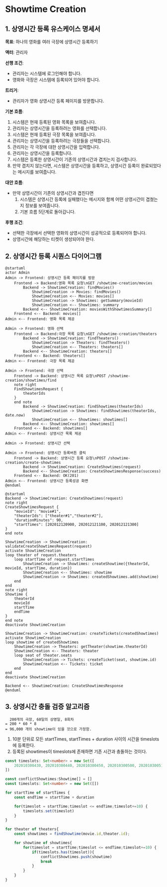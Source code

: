 # Showtime Creation

## 1. 상영시간 등록 유스케이스 명세서

**목표**: 하나의 영화를 여러 극장에 상영시간 등록하기

**액터**: 관리자

**선행 조건**:

-   관리자는 시스템에 로그인해야 합니다.
-   영화와 극장은 시스템에 등록되어 있어야 합니다.

**트리거**:

-   관리자가 영화 상영시간 등록 페이지를 방문합니다.

**기본 흐름**:

1. 시스템은 현재 등록된 영화 목록을 보여줍니다.
1. 관리자는 상영시간을 등록하려는 영화를 선택합니다.
1. 시스템은 현재 등록된 극장 목록을 보여줍니다.
1. 관리자는 상영시간을 등록하려는 극장들을 선택합니다.
1. 관리자는 각 극장에 대한 상영시간을 입력합니다.
1. 관리자는 상영시간을 등록합니다.
1. 시스템은 등록한 상영시간이 기존의 상영시간과 겹치는지 검사합니다.
1. 만약 겹치지 않는다면, 시스템은 상영시간을 등록하고, 상영시간 등록이 완료되었다는 메시지를 보여줍니다.

**대안 흐름**:

-   만약 상영시간이 기존의 상영시간과 겹친다면
    1. 시스템은 상영시간 등록에 실패했다는 메시지와 함께 어떤 상영시간이 겹쳤는지 정보를 보여줍니다.
    1. 기본 흐름 5단계로 돌아갑니다.

**후행 조건**:

-   선택한 극장에서 선택한 영화의 상영시간이 성공적으로 등록되어야 합니다.
-   상영시간에 해당하는 티켓이 생성되어야 한다.

## 2. 상영시간 등록 시퀀스 다이어그램

```plantuml
@startuml
actor Admin
Admin -> Frontend: 상영시간 등록 페이지를 방문
    Frontend -> Backend:영화 목록 요청\nGET /showtime-creation/movies
        Backend -> ShowtimeCreation: findMovies()
            ShowtimeCreation -> Movies: findMovies()
            ShowtimeCreation <-- Movies: movies[]
            ShowtimeCreation -> Showtimes: getSummary(movieId)
            ShowtimeCreation <-- Showtimes: summary
        Backend <-- ShowtimeCreation: moviesWithShowtimesSummary[]
    Frontend <-- Backend: movies[]
Admin <-- Frontend: 영화 목록 제공

Admin -> Frontend: 영화 선택
    Frontend -> Backend:극장 목록 요청\nGET /showtime-creation/theaters
        Backend -> ShowtimeCreation: findTheaters()
            ShowtimeCreation -> Theaters: findTheaters()
            ShowtimeCreation <-- Theaters: theaters[]
        Backend <-- ShowtimeCreation: theaters[]
    Frontend <-- Backend: theaters[]
Admin <-- Frontend: 극장 목록 제공

Admin -> Frontend: 극장 선택
    Frontend -> Backend: 상영시간 목록 요청\nPOST /showtime-creation/showtimes/find
    note right
    FindShowtimesRequest {
        theaterIds
    }
    end note
        Backend -> ShowtimeCreation: findShowtimes(theaterIds)
            ShowtimeCreation -> Showtimes: findShowtimes(theaterIds, date.now)
            ShowtimeCreation <-- Showtimes: showtimes[]
        Backend <-- ShowtimeCreation: showtimes[]
    Frontend <-- Backend: showtimes[]
Admin <-- Frontend: 상영시간 목록 제공

Admin -> Frontend: 상영시간 선택

Admin -> Frontend: 상영시간 등록버튼 클릭
    Frontend -> Backend: 상영시간 등록 요청\nPOST /showtime-creation/create-showtimes
        Backend -> ShowtimeCreation: CreateShowtimes(request)
        Backend <-- ShowtimeCreation: CreateShowtimesResponse(success)
    Frontend <-- Backend: OK(201)
Admin <-- Frontend: 상영시간 등록성공 화면
@enduml
```

```plantuml
@startuml
Backend -> ShowtimeCreation: CreateShowtimes(request)
note right
CreateShowtimesRequest {
    "movieId": "movie#1",
    "theaterIds": ["theater#1","theater#2"],
    "durationMinutes": 90,
    "startTimes": [202012120900, 202012121100, 202012121300]
}
end note

ShowtimeCreation -> ShowtimeCreation: validateCreateShowtimesRequest(request)
activate ShowtimeCreation
loop theater of request.theaters
    loop startTime of request.startTimes
        ShowtimeCreation -> Showtimes: createShowtime({theaterId, movieId, startTime, duration})
        ShowtimeCreation <-- Showtimes: showtime
        ShowtimeCreation -> Showtimes: createdShowtimes.add(showtime)
    end
end
note right
Showtime {
    theaterId
    movieId
    startTime
    endTime
}
end note
deactivate ShowtimeCreation

ShowtimeCreation -> ShowtimeCreation: createTickets(createdShowtimes)
activate ShowtimeCreation
loop showtime of createdShowtimes
    ShowtimeCreation -> Theaters: getTheater(showtime.theaterId)
    ShowtimeCreation <-- Theaters: theater
    loop seat of theater.seats
        ShowtimeCreation -> Tickets: createTicket(seat, showtime.id)
        ShowtimeCreation <-- Tickets: ticket
    end
end
deactivate ShowtimeCreation

Backend <-- ShowtimeCreation: CreateShowtimesResponse
@enduml
```

## 3. 상영시간 충돌 검증 알고리즘

```
  200개의 극장, 60일의 상영일, 8회차
= 200 * 60 * 8
= 96,000 개의 showtime이 있을 것으로 가정함.
```

1. 10분 단위로 모든 startTimes, startTimes + duration 사이의 시간을 timeslots에 등록한다.
2. 등록된 showtimes이 timeslots에 존재하면 기존 시간과 충돌하는 것이다.

```ts
const timeslots: Set<number> = new Set([
    202010300430, 202010300440, 202010300450, 202010300500, 202010300510, 202010300520
])
```

```ts
const conflictShowtimes:Showtime[] = []
const timeslots: Set<number> = new Set([])

for startTime of startTimes {
    const endTime = startTime + duration

    for(timeslot = startTime;timeslot <= endTime;timeslot+=10) {
        timeslots.set(timeslot)
    }
}

for theater of theaters{
    const showtimes = findShowtime(movie.id,theater.id);

    for showtime of showtimes{
        for(timeslot = startTime;timeslot <= endTime;timeslot+=10) {
            if(timeslots.has(timeslot)){
                conflictShowtimes.push(showtime)
                break
            }
        }
    }
}
```
